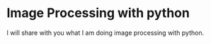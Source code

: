 # Image Processing with python

I will share with you what I am doing image processing with python.
